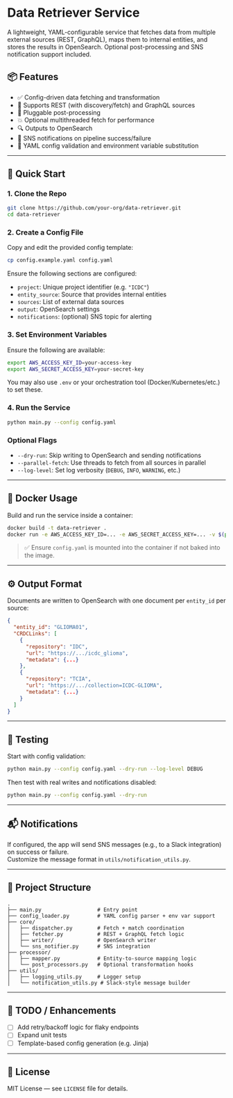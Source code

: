# Data Retriever Service

A lightweight, YAML-configurable service that fetches data from multiple external sources (REST, GraphQL), maps them to internal entities, and stores the results in OpenSearch. Optional post-processing and SNS notification support included.

## 📦 Features

- ✅ Config-driven data fetching and transformation  
- 🔁 Supports REST (with discovery/fetch) and GraphQL sources  
- 🧠 Pluggable post-processing  
- 💥 Optional multithreaded fetch for performance  
- 🔍 Outputs to OpenSearch  
- 🔔 SNS notifications on pipeline success/failure  
- 📄 YAML config validation and environment variable substitution  

---

## 🚀 Quick Start

### 1. Clone the Repo

```bash
git clone https://github.com/your-org/data-retriever.git
cd data-retriever
```

### 2. Create a Config File

Copy and edit the provided config template:

```bash
cp config.example.yaml config.yaml
```

Ensure the following sections are configured:

- `project`: Unique project identifier (e.g. `"ICDC"`)
- `entity_source`: Source that provides internal entities
- `sources`: List of external data sources
- `output`: OpenSearch settings
- `notifications`: (optional) SNS topic for alerting

### 3. Set Environment Variables

Ensure the following are available:

```bash
export AWS_ACCESS_KEY_ID=your-access-key
export AWS_SECRET_ACCESS_KEY=your-secret-key
```

You may also use `.env` or your orchestration tool (Docker/Kubernetes/etc.) to set these.

### 4. Run the Service

```bash
python main.py --config config.yaml
```

### Optional Flags

- `--dry-run`: Skip writing to OpenSearch and sending notifications  
- `--parallel-fetch`: Use threads to fetch from all sources in parallel  
- `--log-level`: Set log verbosity (`DEBUG`, `INFO`, `WARNING`, etc.)  

---

## 🐳 Docker Usage

Build and run the service inside a container:

```bash
docker build -t data-retriever .
docker run -e AWS_ACCESS_KEY_ID=... -e AWS_SECRET_ACCESS_KEY=... -v $(pwd)/config.yaml:/app/config.yaml data-retriever --config config.yaml
```

> ✅ Ensure `config.yaml` is mounted into the container if not baked into the image.

---

## ⚙️ Output Format

Documents are written to OpenSearch with one document per `entity_id` per source:

```json
{
  "entity_id": "GLIOMA01",
  "CRDCLinks": [
    {
      "repository": "IDC",
      "url": "https://.../icdc_glioma",
      "metadata": {...}
    },
    {
      "repository": "TCIA",
      "url": "https://.../collection=ICDC-GLIOMA",
      "metadata": {...}
    }
  ]
}
```

---

## 🧪 Testing

Start with config validation:

```bash
python main.py --config config.yaml --dry-run --log-level DEBUG
```

Then test with real writes and notifications disabled:

```bash
python main.py --config config.yaml --dry-run
```

---

## 📬 Notifications

If configured, the app will send SNS messages (e.g., to a Slack integration) on success or failure.  
Customize the message format in `utils/notification_utils.py`.

---

## 🧱 Project Structure

```
.
├── main.py                  # Entry point
├── config_loader.py         # YAML config parser + env var support
├── core/
│   ├── dispatcher.py        # Fetch + match coordination
│   ├── fetcher.py           # REST + GraphQL fetch logic
│   ├── writer/              # OpenSearch writer
│   └── sns_notifier.py      # SNS integration
├── processor/
│   ├── mapper.py            # Entity-to-source mapping logic
│   └── post_processors.py   # Optional transformation hooks
├── utils/
│   ├── logging_utils.py     # Logger setup
│   └── notification_utils.py # Slack-style message builder
```

---

## 📝 TODO / Enhancements

- [ ] Add retry/backoff logic for flaky endpoints  
- [ ] Expand unit tests  
- [ ] Template-based config generation (e.g. Jinja)

---

## 📄 License

MIT License — see `LICENSE` file for details.
